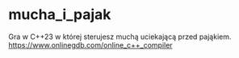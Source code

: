 # mucha_i_pajak
Gra w C++23 w której sterujesz muchą uciekającą przed pająkiem.
https://www.onlinegdb.com/online_c++_compiler
